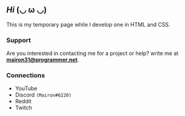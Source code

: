 ## _Hi_ (◡ ω ◡)

This is my temporary page while I develop one in HTML and CSS.

### Support

Are you interested in contacting me for a project or help? write me at **mairon31@programmer.net**.

### Connections

* YouTube
* Discord `(Mairon#6220)`
* Reddit
* Twitch
